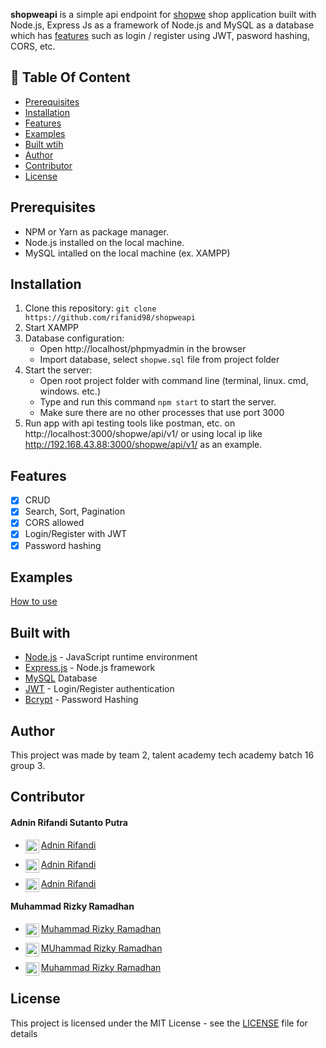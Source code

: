 **shopweapi** is a simple api endpoint for [shopwe](https://github.com/dicky-julian/e-commerce) shop application built with Node.js, Express Js as a framework of Node.js and MySQL as a database which has [features](https://github.com/rifanid98/#features) such as login / register using JWT, pasword hashing, CORS, etc.

## :memo: Table Of Content

-   [Prerequisites](#prerequisites)
-   [Installation](#installation)
-   [Features](#features)
-   [Examples](#examples)
-   [Built wtih](#features)
-   [Author](#author)
-   [Contributor](#contributor)
-   [License](#license)

## Prerequisites

-   NPM or Yarn as package manager.
-   Node.js installed on the local machine.
-   MySQL intalled on the local machine (ex. XAMPP)

## Installation

1. Clone this repository:
   `git clone https://github.com/rifanid98/shopweapi`
2. Start XAMPP
3. Database configuration:
    - Open http://localhost/phpmyadmin in the browser
    - Import database, select `shopwe.sql` file from project folder
4. Start the server:
    - Open root project folder with command line (terminal, linux. cmd, windows. etc.)
    - Type and run this command `npm start` to start the server.
    - Make sure there are no other processes that use port 3000
5. Run app with api testing tools like postman, etc. on http://localhost:3000/shopwe/api/v1/ or using local ip like http://192.168.43.88:3000/shopwe/api/v1/ as an example.

## Features

-   [x] CRUD
-   [x] Search, Sort, Pagination
-   [x] CORS allowed
-   [x] Login/Register with JWT
-   [x] Password hashing

## Examples

[How to use](https://github.com/rifanid98/shopweapi/blob/master/examples.md)

## Built with

-   [Node.js](http://nodejs.org/) - JavaScript runtime environment
-   [Express.js](https://expressjs.com/) - Node.js framework
-   [MySQL](https://www.mysql.com/) Database
-   [JWT](https://jwt.io/) - Login/Register authentication
-   [Bcrypt](https://github.com/kelektiv/node.bcrypt.js) - Password Hashing

## Author

This project was made by team 2, talent academy tech academy batch 16 group 3.

## Contributor

#### Adnin Rifandi Sutanto Putra

-   <p><img align="left" alt="shopwe" width="22px" src="https://cdn.jsdelivr.net/npm/simple-icons@v3/icons/github.svg" /> <a href="https://github.com/rifanid98">Adnin Rifandi</a></p>
-   <p><img align="left" alt="shopwe" width="22px" src="https://cdn.jsdelivr.net/npm/simple-icons@v3/icons/facebook.svg" /> <a href="https://https://web.facebook.com/adnin.rifandi754">Adnin Rifandi</a></p>
-   <p><img align="left" alt="shopwe" width="22px" src="https://cdn.jsdelivr.net/npm/simple-icons@v3/icons/linkedin.svg" /> <a href="https://www.linkedin.com/in/adnin-rifandi/">Adnin Rifandi</a></p>

#### Muhammad Rizky Ramadhan

-   <p><img align="left" alt="shopwe" width="22px" src="https://cdn.jsdelivr.net/npm/simple-icons@v3/icons/github.svg" /> <a href="https://github.com/MuhammadRizkyRamadhan24">Muhammad Rizky Ramadhan</a></p>
-   <p><img align="left" alt="shopwe" width="22px" src="https://cdn.jsdelivr.net/npm/simple-icons@v3/icons/facebook.svg" /> <a href="https://www.facebook.com/zidan.muh40/ ">MUhammad Rizky Ramadhan</a></p>
-   <p><img align="left" alt="shopwe" width="22px" src="https://cdn.jsdelivr.net/npm/simple-icons@v3/icons/linkedin.svg" /> <a href="https://www.linkedin.com/in/muhammad-rizky-ramadhan-258a8b194/ ">Muhammad Rizky Ramadhan</a></p>

## License

This project is licensed under the MIT License - see the [LICENSE](https://github.com/rifanid98/shopweapi/blob/master/LICENSE) file for details
